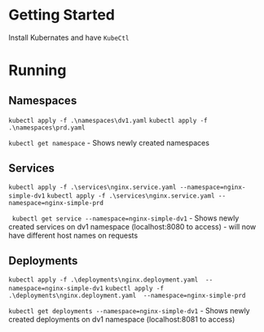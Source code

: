 # Getting Started
Install Kubernates and have `KubeCtl`

# Running

## Namespaces
`kubectl apply -f .\namespaces\dv1.yaml`
`kubectl apply -f .\namespaces\prd.yaml`

`kubectl get namespace` - Shows newly created namespaces

## Services
`kubectl apply -f .\services\nginx.service.yaml --namespace=nginx-simple-dv1`
`kubectl apply -f .\services\nginx.service.yaml --namespace=nginx-simple-prd`

` kubectl get service --namespace=nginx-simple-dv1` - Shows newly created services on dv1 namespace (localhost:8080 to access) - will now have different host names on requests

## Deployments
`kubectl apply -f .\deployments\nginx.deployment.yaml  --namespace=nginx-simple-dv1`
`kubectl apply -f .\deployments\nginx.deployment.yaml  --namespace=nginx-simple-prd`

`kubectl get deployments --namespace=nginx-simple-dv1` - Shows newly created deployments on dv1 namespace (localhost:8081 to access)